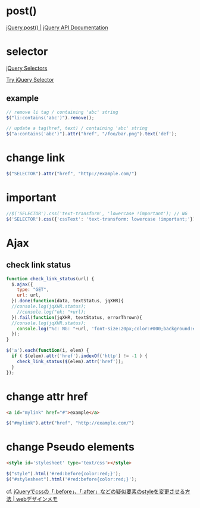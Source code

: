 

# post()

[jQuery.post() | jQuery API Documentation](https://api.jquery.com/jQuery.post/)


# selector

[jQuery Selectors](https://www.w3schools.com/jquery/jquery_ref_selectors.asp)

[Try jQuery Selector](https://www.w3schools.com/jquery/trysel.asp)

## example

```js
// remove li tag / containing 'abc' string
$("li:contains('abc')").remove();

// update a tag(href, text) / containing 'abc' string
$("a:contains('abc')").attr("href", "/foo/bar.png").text('def');
```


# change link

```js
$("SELECTOR").attr("href", "http://example.com/")
```

# important

```js
//$('SELECTOR').css('text-transform', 'lowercase !important'); // NG
$('SELECTOR').css({'cssText': 'text-transform: lowercase !important;'}); // OK
```

# Ajax

## check link status
```js
function check_link_status(url) {
  $.ajax({
    type: "GET",
    url: url,
  }).done(function(data, textStatus, jqXHR){ 
  //console.log(jqXHR.status);
    //console.log("ok: "+url);
  }).fail(function(jqXHR, textStatus, errorThrown){
  //console.log(jqXHR.status);
    console.log("%c: NG: "+url, 'font-size:20px;color:#000;background:#ff0000;');
  });
}

$('a').each(function(i, elem) {
  if ( $(elem).attr('href').indexOf('http') != -1 ) {
    check_link_status($(elem).attr('href'));
  }
});
```

# change attr href

```html
<a id="mylink" href="#">example</a>
```

```js
$("#mylink").attr("href", "http://example.com/")
```


# change Pseudo elements

```html
<style id='stylesheet' type='text/css'></style>
```

```js
$("style").html('#red:before{color:red;}');
$("#stylesheet").html('#red:before{color:red;}');
```

cf. [jQueryでcssの「:before」、「:after」などの疑似要素のstyleを変更させる方法 | webデザインメモ](https://mugenweb-note.com/web/css/before-jquery)





